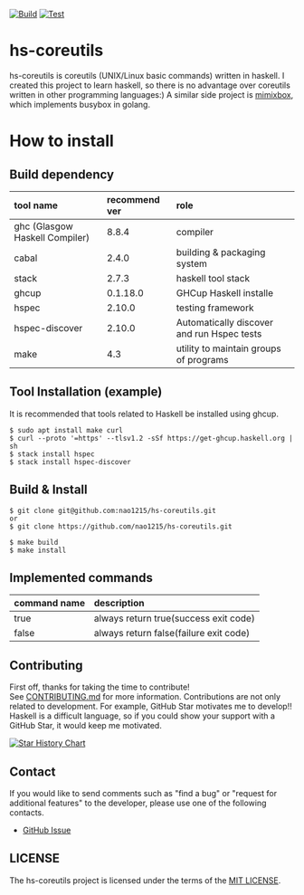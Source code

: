 [![Build](https://github.com/nao1215/hs-coreutils/actions/workflows/haskell.yml/badge.svg)](https://github.com/nao1215/hs-coreutils/actions/workflows/haskell.yml)
[![Test](https://github.com/nao1215/hs-coreutils/actions/workflows/test.yml/badge.svg)](https://github.com/nao1215/hs-coreutils/actions/workflows/test.yml)
# hs-coreutils
hs-coreutils is coreutils (UNIX/Linux basic commands) written in haskell. I created this project to learn haskell, so there is no advantage over coreutils written in other programming languages:) A similar side project is [mimixbox](https://github.com/nao1215/mimixbox), which implements busybox in golang.
  
# How to install
## Build dependency
|tool name|recommend ver|role|
|:--|:--|:--|
|ghc (Glasgow Haskell Compiler)| 8.8.4| compiler|
|cabal|2.4.0|building & packaging system|
|stack|2.7.3|haskell tool stack|
|ghcup| 0.1.18.0|GHCup Haskell installe|
|hspec|2.10.0|testing framework|
|hspec-discover|2.10.0|Automatically discover and run Hspec tests|
|make|4.3|utility to maintain groups of programs|

## Tool Installation (example)
It is recommended that tools related to Haskell be installed using ghcup.

```shell
$ sudo apt install make curl
$ curl --proto '=https' --tlsv1.2 -sSf https://get-ghcup.haskell.org | sh
$ stack install hspec
$ stack install hspec-discover
```

## Build & Install
```
$ git clone git@github.com:nao1215/hs-coreutils.git
or
$ git clone https://github.com/nao1215/hs-coreutils.git

$ make build
$ make install
```

## Implemented commands

|command name|description|
|:--|:--|
|true| always return true(success exit code)|
|false| always return false(failure exit code)|

## Contributing
First off, thanks for taking the time to contribute!   
See [CONTRIBUTING.md](./CONTRIBUTING.md) for more information. Contributions are not only related to development. For example, GitHub Star motivates me to develop!! Haskell is a difficult language, so if you could show your support with a GitHub Star, it would keep me motivated.

[![Star History Chart](https://api.star-history.com/svg?repos=nao1215/hs-coreutils&type=Date)](https://star-history.com/#nao1215/hs-coreutils&Date)


## Contact
If you would like to send comments such as "find a bug" or "request for additional features" to the developer, please use one of the following contacts.
- [GitHub Issue](https://github.com/nao1215/hs-coreutils/issues)

## LICENSE
The hs-coreutils project is licensed under the terms of the [MIT LICENSE](./LICENSE).